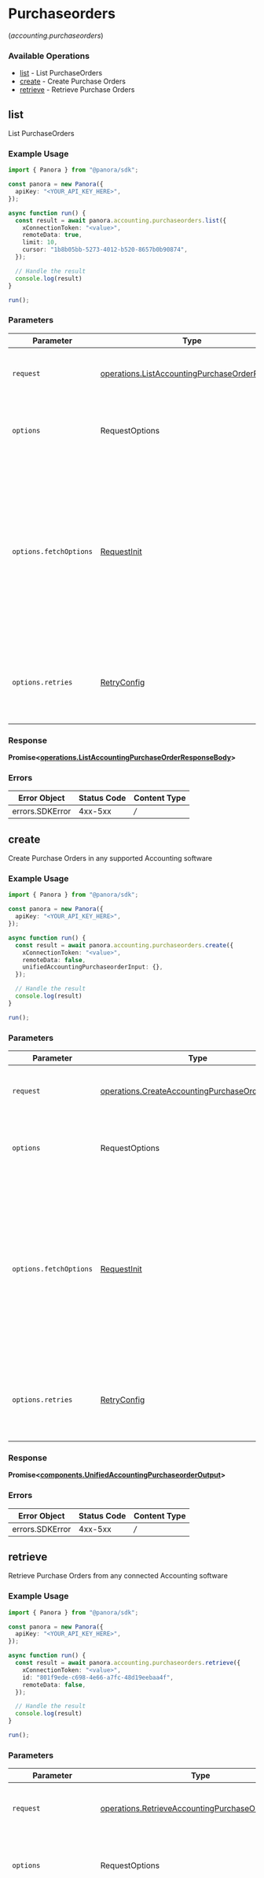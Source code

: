 # Purchaseorders
(*accounting.purchaseorders*)

### Available Operations

* [list](#list) - List  PurchaseOrders
* [create](#create) - Create Purchase Orders
* [retrieve](#retrieve) - Retrieve Purchase Orders

## list

List  PurchaseOrders

### Example Usage

```typescript
import { Panora } from "@panora/sdk";

const panora = new Panora({
  apiKey: "<YOUR_API_KEY_HERE>",
});

async function run() {
  const result = await panora.accounting.purchaseorders.list({
    xConnectionToken: "<value>",
    remoteData: true,
    limit: 10,
    cursor: "1b8b05bb-5273-4012-b520-8657b0b90874",
  });

  // Handle the result
  console.log(result)
}

run();
```

### Parameters

| Parameter                                                                                                                                                                      | Type                                                                                                                                                                           | Required                                                                                                                                                                       | Description                                                                                                                                                                    |
| ------------------------------------------------------------------------------------------------------------------------------------------------------------------------------ | ------------------------------------------------------------------------------------------------------------------------------------------------------------------------------ | ------------------------------------------------------------------------------------------------------------------------------------------------------------------------------ | ------------------------------------------------------------------------------------------------------------------------------------------------------------------------------ |
| `request`                                                                                                                                                                      | [operations.ListAccountingPurchaseOrderRequest](../../models/operations/listaccountingpurchaseorderrequest.md)                                                                 | :heavy_check_mark:                                                                                                                                                             | The request object to use for the request.                                                                                                                                     |
| `options`                                                                                                                                                                      | RequestOptions                                                                                                                                                                 | :heavy_minus_sign:                                                                                                                                                             | Used to set various options for making HTTP requests.                                                                                                                          |
| `options.fetchOptions`                                                                                                                                                         | [RequestInit](https://developer.mozilla.org/en-US/docs/Web/API/Request/Request#options)                                                                                        | :heavy_minus_sign:                                                                                                                                                             | Options that are passed to the underlying HTTP request. This can be used to inject extra headers for examples. All `Request` options, except `method` and `body`, are allowed. |
| `options.retries`                                                                                                                                                              | [RetryConfig](../../lib/utils/retryconfig.md)                                                                                                                                  | :heavy_minus_sign:                                                                                                                                                             | Enables retrying HTTP requests under certain failure conditions.                                                                                                               |


### Response

**Promise\<[operations.ListAccountingPurchaseOrderResponseBody](../../models/operations/listaccountingpurchaseorderresponsebody.md)\>**
### Errors

| Error Object    | Status Code     | Content Type    |
| --------------- | --------------- | --------------- |
| errors.SDKError | 4xx-5xx         | */*             |

## create

Create Purchase Orders in any supported Accounting software

### Example Usage

```typescript
import { Panora } from "@panora/sdk";

const panora = new Panora({
  apiKey: "<YOUR_API_KEY_HERE>",
});

async function run() {
  const result = await panora.accounting.purchaseorders.create({
    xConnectionToken: "<value>",
    remoteData: false,
    unifiedAccountingPurchaseorderInput: {},
  });

  // Handle the result
  console.log(result)
}

run();
```

### Parameters

| Parameter                                                                                                                                                                      | Type                                                                                                                                                                           | Required                                                                                                                                                                       | Description                                                                                                                                                                    |
| ------------------------------------------------------------------------------------------------------------------------------------------------------------------------------ | ------------------------------------------------------------------------------------------------------------------------------------------------------------------------------ | ------------------------------------------------------------------------------------------------------------------------------------------------------------------------------ | ------------------------------------------------------------------------------------------------------------------------------------------------------------------------------ |
| `request`                                                                                                                                                                      | [operations.CreateAccountingPurchaseOrderRequest](../../models/operations/createaccountingpurchaseorderrequest.md)                                                             | :heavy_check_mark:                                                                                                                                                             | The request object to use for the request.                                                                                                                                     |
| `options`                                                                                                                                                                      | RequestOptions                                                                                                                                                                 | :heavy_minus_sign:                                                                                                                                                             | Used to set various options for making HTTP requests.                                                                                                                          |
| `options.fetchOptions`                                                                                                                                                         | [RequestInit](https://developer.mozilla.org/en-US/docs/Web/API/Request/Request#options)                                                                                        | :heavy_minus_sign:                                                                                                                                                             | Options that are passed to the underlying HTTP request. This can be used to inject extra headers for examples. All `Request` options, except `method` and `body`, are allowed. |
| `options.retries`                                                                                                                                                              | [RetryConfig](../../lib/utils/retryconfig.md)                                                                                                                                  | :heavy_minus_sign:                                                                                                                                                             | Enables retrying HTTP requests under certain failure conditions.                                                                                                               |


### Response

**Promise\<[components.UnifiedAccountingPurchaseorderOutput](../../models/components/unifiedaccountingpurchaseorderoutput.md)\>**
### Errors

| Error Object    | Status Code     | Content Type    |
| --------------- | --------------- | --------------- |
| errors.SDKError | 4xx-5xx         | */*             |

## retrieve

Retrieve Purchase Orders from any connected Accounting software

### Example Usage

```typescript
import { Panora } from "@panora/sdk";

const panora = new Panora({
  apiKey: "<YOUR_API_KEY_HERE>",
});

async function run() {
  const result = await panora.accounting.purchaseorders.retrieve({
    xConnectionToken: "<value>",
    id: "801f9ede-c698-4e66-a7fc-48d19eebaa4f",
    remoteData: false,
  });

  // Handle the result
  console.log(result)
}

run();
```

### Parameters

| Parameter                                                                                                                                                                      | Type                                                                                                                                                                           | Required                                                                                                                                                                       | Description                                                                                                                                                                    |
| ------------------------------------------------------------------------------------------------------------------------------------------------------------------------------ | ------------------------------------------------------------------------------------------------------------------------------------------------------------------------------ | ------------------------------------------------------------------------------------------------------------------------------------------------------------------------------ | ------------------------------------------------------------------------------------------------------------------------------------------------------------------------------ |
| `request`                                                                                                                                                                      | [operations.RetrieveAccountingPurchaseOrderRequest](../../models/operations/retrieveaccountingpurchaseorderrequest.md)                                                         | :heavy_check_mark:                                                                                                                                                             | The request object to use for the request.                                                                                                                                     |
| `options`                                                                                                                                                                      | RequestOptions                                                                                                                                                                 | :heavy_minus_sign:                                                                                                                                                             | Used to set various options for making HTTP requests.                                                                                                                          |
| `options.fetchOptions`                                                                                                                                                         | [RequestInit](https://developer.mozilla.org/en-US/docs/Web/API/Request/Request#options)                                                                                        | :heavy_minus_sign:                                                                                                                                                             | Options that are passed to the underlying HTTP request. This can be used to inject extra headers for examples. All `Request` options, except `method` and `body`, are allowed. |
| `options.retries`                                                                                                                                                              | [RetryConfig](../../lib/utils/retryconfig.md)                                                                                                                                  | :heavy_minus_sign:                                                                                                                                                             | Enables retrying HTTP requests under certain failure conditions.                                                                                                               |


### Response

**Promise\<[components.UnifiedAccountingPurchaseorderOutput](../../models/components/unifiedaccountingpurchaseorderoutput.md)\>**
### Errors

| Error Object    | Status Code     | Content Type    |
| --------------- | --------------- | --------------- |
| errors.SDKError | 4xx-5xx         | */*             |
